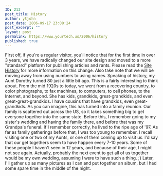 ```yaml
---
ID: 213
post_title: History
author: ytjohn
post_date: 2006-09-17 23:08:24
post_excerpt: ""
layout: post
permalink: https://www.yourtech.us/2006/history
published: true
---
```

First off, if you're a regular visitor, you'll notice that for the first time in over 3 years, we have radically changed our site design and moved to a more "standard" platform for publishing articles and rants.  Please read the <a title="Site History" href="http://www.johnhogenmiller.com/wp/about/site-history/">Site History</a> for more information on this change.  Also take note that we will be moving away from using numbers to using names.
Speaking of history, my Aunt Dorothy turned 80 just a little bit ago.  This is a fairly interesting to think about.  From the mid 1920s to today, we went from a recovering country, to color photographs, to fax machines, to computers, to cell phones, to the Internet, and beyond.  She has kids, grandkids, great-grandkids, and even great-great-grandkids.  I have cousins that have grandkids, even great-grandkids.
As you can imagine, this has turned into a family reunion.  Our family is scattered out across the US, so it takes something big to get everyone together into the same state.  Before this, I remember going to my sister's wedding and having the family there, and before that was my Grandpa's funeral.  If I remember correctly, he lived to the ripe age of '97.  As far as family gatherings before that, I was too young to remember.  I recall visiting one or two of my Aunts, or one of them coming up to visit us.  I'd say that our get togethers seem to have happen every 7-10 years. Some of these people I haven't seen in 12 years, and because of their age, I might not see again.  Actually, probably the next event to get all of us together would be my own wedding, assuming I were to have such a thing. ;}
Later, I'll gather up as many pictures as I can and put together an album, but I had some spare time in the middle of the night.